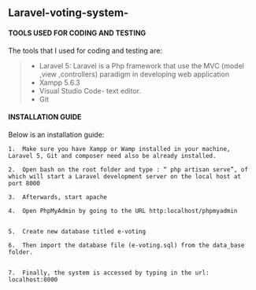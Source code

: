 ## Laravel-voting-system-
#### TOOLS USED FOR CODING AND TESTING 
The tools that I used for coding and testing are:

>-	Laravel 5: Laravel is a Php framework that use the MVC (model ,view ,controllers) paradigm in developing web application 
>-	Xampp 5.6.3 
>-	Visual Studio Code-  text editor.
>-	Git


#### INSTALLATION GUIDE

Below is an installation guide:
```
1.	Make sure you have Xampp or Wamp installed in your machine, Laravel 5, Git and composer need also be already installed.

2.	Open bash on the root folder and type : “ php artisan serve”, of which will start a Laravel development server on the local host at port 8000 
  
3.	Afterwards, start apache

4.	Open PhpMyAdmin by going to the URL http:localhost/phpmyadmin


5.	Create new database titled e-voting

6.	Then import the database file (e-voting.sql) from the data_base folder.


7.	Finally, the system is accessed by typing in the url: localhost:8000

```
